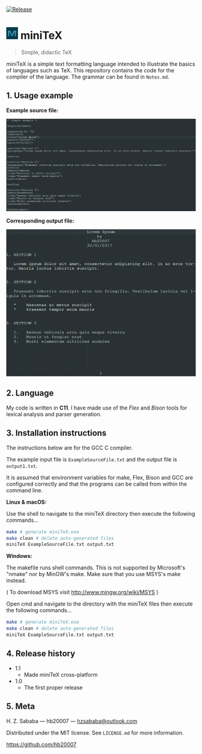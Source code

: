 [![Release](http://github-release-version.herokuapp.com/github/hb20007/miniTeX/release.png)](https://github.com/hb20007/miniTeX/releases)

# ![](Resources/miniTeXicon.png) miniTeX

> Simple, didactic TeX

miniTeX is a simple text formatting language intended to illustrate the basics of languages such as TeX. This repository contains the code for the compiler of the language. The grammar can be found in `Notes.md`.


## 1. Usage example

**Example source file:**

![](Examples/ExampleSourceScreenshot.png)

**Corresponding output file:**

![](Examples/ExampleOutputScreenshot.png)

## 2. Language

My code is written in **C11**. I have made use of the _Flex_ and _Bison_ tools for lexical analysis and parser generation.

## 3. Installation instructions

The instructions below are for the GCC C compiler.
	  
The example input file is `ExampleSourceFile.txt` and the output file is `output1.txt`.

It is assumed that environment variables for make, Flex, Bison and GCC are configured correctly and that the programs can be called from within the command line.

**Linux & macOS:**

Use the shell to navigate to the miniTeX directory then execute the following commands...

```sh
make # generate miniTeX.exe
make clean # delete auto-generated files
miniTeX ExampleSourceFile.txt output.txt
```

**Windows:**

The makefile runs shell commands. This is not supported by Microsoft's "nmake" nor by MinGW's make. Make sure that you use MSYS's make instead.

( To download MSYS visit http://www.mingw.org/wiki/MSYS )

Open cmd and navigate to the directory with the miniTeX files then execute the following commands...

```sh
make # generate miniTeX.exe
make clean # delete auto-generated files
miniTeX ExampleSourceFile.txt output.txt
```

## 4. Release history

* 1.1
    * Made miniTeX cross-platform
* 1.0
    * The first proper release

## 5. Meta

H. Z. Sababa &mdash; hb20007 &mdash; hzsababa@outlook.com

Distributed under the MIT license. See `LICENSE.md` for more information.

https://github.com/hb20007